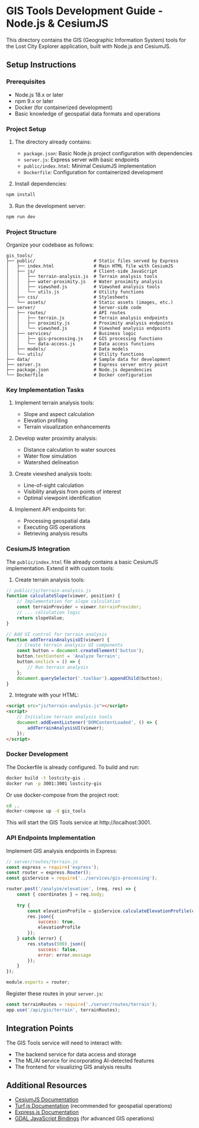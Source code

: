 # GIS Tools Development Guide - Node.js & CesiumJS

This directory contains the GIS (Geographic Information System) tools for the Lost City Explorer application, built with Node.js and CesiumJS.

## Setup Instructions

### Prerequisites

- Node.js 18.x or later
- npm 9.x or later
- Docker (for containerized development)
- Basic knowledge of geospatial data formats and operations

### Project Setup

1. The directory already contains:
   - `package.json`: Basic Node.js project configuration with dependencies
   - `server.js`: Express server with basic endpoints
   - `public/index.html`: Minimal CesiumJS implementation
   - `Dockerfile`: Configuration for containerized development

2. Install dependencies:

```bash
npm install
```

3. Run the development server:

```bash
npm run dev
```

### Project Structure

Organize your codebase as follows:

```
gis_tools/
├── public/                      # Static files served by Express
│   ├── index.html               # Main HTML file with CesiumJS
│   ├── js/                      # Client-side JavaScript
│   │   ├── terrain-analysis.js  # Terrain analysis tools
│   │   ├── water-proximity.js   # Water proximity analysis
│   │   ├── viewshed.js          # Viewshed analysis tools
│   │   └── utils.js             # Utility functions
│   ├── css/                     # Stylesheets
│   └── assets/                  # Static assets (images, etc.)
├── server/                      # Server-side code
│   ├── routes/                  # API routes
│   │   ├── terrain.js           # Terrain analysis endpoints
│   │   ├── proximity.js         # Proximity analysis endpoints
│   │   └── viewshed.js          # Viewshed analysis endpoints
│   ├── services/                # Business logic
│   │   ├── gis-processing.js    # GIS processing functions
│   │   └── data-access.js       # Data access functions
│   ├── models/                  # Data models
│   └── utils/                   # Utility functions
├── data/                        # Sample data for development
├── server.js                    # Express server entry point
├── package.json                 # Node.js dependencies
└── Dockerfile                   # Docker configuration
```

### Key Implementation Tasks

1. Implement terrain analysis tools:
   - Slope and aspect calculation
   - Elevation profiling
   - Terrain visualization enhancements

2. Develop water proximity analysis:
   - Distance calculation to water sources
   - Water flow simulation
   - Watershed delineation

3. Create viewshed analysis tools:
   - Line-of-sight calculation
   - Visibility analysis from points of interest
   - Optimal viewpoint identification

4. Implement API endpoints for:
   - Processing geospatial data
   - Executing GIS operations
   - Retrieving analysis results

### CesiumJS Integration

The `public/index.html` file already contains a basic CesiumJS implementation. Extend it with custom tools:

1. Create terrain analysis tools:

```javascript
// public/js/terrain-analysis.js
function calculateSlope(viewer, position) {
    // Implementation for slope calculation
    const terrainProvider = viewer.terrainProvider;
    // ... calculation logic
    return slopeValue;
}

// Add UI control for terrain analysis
function addTerrainAnalysisUI(viewer) {
    // Create terrain analysis UI components
    const button = document.createElement('button');
    button.textContent = 'Analyze Terrain';
    button.onclick = () => {
        // Run terrain analysis
    };
    document.querySelector('.toolbar').appendChild(button);
}
```

2. Integrate with your HTML:

```html
<script src="js/terrain-analysis.js"></script>
<script>
    // Initialize terrain analysis tools
    document.addEventListener('DOMContentLoaded', () => {
        addTerrainAnalysisUI(viewer);
    });
</script>
```

### Docker Development

The Dockerfile is already configured. To build and run:

```bash
docker build -t lostcity-gis .
docker run -p 3001:3001 lostcity-gis
```

Or use docker-compose from the project root:

```bash
cd ..
docker-compose up -d gis_tools
```

This will start the GIS Tools service at http://localhost:3001.

### API Endpoints Implementation

Implement GIS analysis endpoints in Express:

```javascript
// server/routes/terrain.js
const express = require('express');
const router = express.Router();
const gisService = require('../services/gis-processing');

router.post('/analyze/elevation', (req, res) => {
    const { coordinates } = req.body;
    
    try {
        const elevationProfile = gisService.calculateElevationProfile(coordinates);
        res.json({
            success: true,
            elevationProfile
        });
    } catch (error) {
        res.status(500).json({
            success: false,
            error: error.message
        });
    }
});

module.exports = router;
```

Register these routes in your `server.js`:

```javascript
const terrainRoutes = require('./server/routes/terrain');
app.use('/api/gis/terrain', terrainRoutes);
```

## Integration Points

The GIS Tools service will need to interact with:
- The backend service for data access and storage
- The ML/AI service for incorporating AI-detected features
- The frontend for visualizing GIS analysis results

## Additional Resources

- [CesiumJS Documentation](https://cesium.com/docs/)
- [Turf.js Documentation](https://turfjs.org/) (recommended for geospatial operations)
- [Express.js Documentation](https://expressjs.com/)
- [GDAL JavaScript Bindings](https://github.com/naturalatlas/node-gdal) (for advanced GIS operations) 
